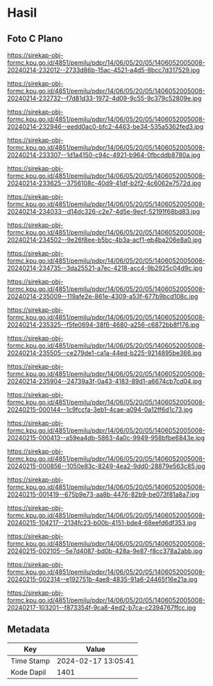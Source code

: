 # Hasil

## Foto C Plano

https://sirekap-obj-formc.kpu.go.id/4851/pemilu/pdpr/14/06/05/20/05/1406052005008-20240214-232012--2733d86b-15ac-4521-a4d5-8bcc7d317529.jpg

https://sirekap-obj-formc.kpu.go.id/4851/pemilu/pdpr/14/06/05/20/05/1406052005008-20240214-232732--f7d81d33-1972-4d09-9c55-9c379c52809e.jpg

https://sirekap-obj-formc.kpu.go.id/4851/pemilu/pdpr/14/06/05/20/05/1406052005008-20240214-232946--eedd0ac0-bfc2-4463-be34-535a5362fed3.jpg

https://sirekap-obj-formc.kpu.go.id/4851/pemilu/pdpr/14/06/05/20/05/1406052005008-20240214-233307--1d1a4150-c94c-4921-b964-0fbcddb8780a.jpg

https://sirekap-obj-formc.kpu.go.id/4851/pemilu/pdpr/14/06/05/20/05/1406052005008-20240214-233625--3756108c-40d9-41df-b2f2-4c6062e7572d.jpg

https://sirekap-obj-formc.kpu.go.id/4851/pemilu/pdpr/14/06/05/20/05/1406052005008-20240214-234033--d14dc326-c2e7-4d5e-9ecf-52191f68bd83.jpg

https://sirekap-obj-formc.kpu.go.id/4851/pemilu/pdpr/14/06/05/20/05/1406052005008-20240214-234502--9e26f8ee-b5bc-4b3a-acf1-eb4ba206e8a0.jpg

https://sirekap-obj-formc.kpu.go.id/4851/pemilu/pdpr/14/06/05/20/05/1406052005008-20240214-234735--3da25521-a7ec-4218-acc4-9b2925c04d9c.jpg

https://sirekap-obj-formc.kpu.go.id/4851/pemilu/pdpr/14/06/05/20/05/1406052005008-20240214-235009--119afe2e-861e-4309-a53f-677b9bcd108c.jpg

https://sirekap-obj-formc.kpu.go.id/4851/pemilu/pdpr/14/06/05/20/05/1406052005008-20240214-235325--f5fe0694-38f6-4680-a256-c6872bb8f176.jpg

https://sirekap-obj-formc.kpu.go.id/4851/pemilu/pdpr/14/06/05/20/05/1406052005008-20240214-235505--ce279de1-ca1a-44ed-b225-9214895be366.jpg

https://sirekap-obj-formc.kpu.go.id/4851/pemilu/pdpr/14/06/05/20/05/1406052005008-20240214-235904--24739a3f-0a43-4183-89d1-a6674cb7cd04.jpg

https://sirekap-obj-formc.kpu.go.id/4851/pemilu/pdpr/14/06/05/20/05/1406052005008-20240215-000144--1c9fccfa-3eb1-4cae-a094-0a12ff6d1c73.jpg

https://sirekap-obj-formc.kpu.go.id/4851/pemilu/pdpr/14/06/05/20/05/1406052005008-20240215-000413--a59ea4db-5863-4a0c-9949-958bfbe6843e.jpg

https://sirekap-obj-formc.kpu.go.id/4851/pemilu/pdpr/14/06/05/20/05/1406052005008-20240215-000856--1050e83c-8249-4ea2-9dd0-28879e563c85.jpg

https://sirekap-obj-formc.kpu.go.id/4851/pemilu/pdpr/14/06/05/20/05/1406052005008-20240215-001419--675b9e73-aa8b-4476-82b9-be073f81a8a7.jpg

https://sirekap-obj-formc.kpu.go.id/4851/pemilu/pdpr/14/06/05/20/05/1406052005008-20240215-104217--2134fc23-b00b-4151-bde4-68eefd6df353.jpg

https://sirekap-obj-formc.kpu.go.id/4851/pemilu/pdpr/14/06/05/20/05/1406052005008-20240215-002105--5e7d4087-bd0b-428a-9e87-f8cc378a2abb.jpg

https://sirekap-obj-formc.kpu.go.id/4851/pemilu/pdpr/14/06/05/20/05/1406052005008-20240215-002314--e192751b-4ae8-4835-91a6-24465f16e21a.jpg

https://sirekap-obj-formc.kpu.go.id/4851/pemilu/pdpr/14/06/05/20/05/1406052005008-20240217-103201--f873354f-9ca8-4ed2-b7ca-c2394767ffcc.jpg


## Metadata

| Key        | Value               |
| ---------- | ------------------- |
| Time Stamp | 2024-02-17 13:05:41 |
| Kode Dapil | 1401                |



